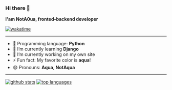### Hi there 👋

**I'am NotA0ua, fronted-backend developer**

[![wakatime](https://wakatime.com/badge/user/2c5ca167-da18-4c91-ba87-80e8d062daa0.svg)](https://wakatime.com/@2c5ca167-da18-4c91-ba87-80e8d062daa0)

---

- 👅 Programming language: **Python**
- 🌱 I’m currently learning **Django**
- 🔭 I’m currently working on my own site
- ⚡ Fun fact: My favorite color is **aqua**!
- 😄 Pronouns: **Aqua**, **NotAqua**

---

[![github stats](https://github-readme-stats.vercel.app/api?username=NotA0ua&theme=dracula)](https://github.com/anuraghazra/github-readme-stats)
[![top languages](https://github-readme-stats.vercel.app/api/top-langs/?username=NotA0ua&theme=dracula&layout=compact)](https://github.com/anuraghazra/github-readme-stats)
<!--
**NotA0ua/NotA0ua** is a ✨ _special_ ✨ repository because its `README.md` (this file) appears on your GitHub profile.

Here are some ideas to get you started:



- 👯 I’m looking to collaborate on ...
- 🤔 I’m looking for help with ...
- 💬 Ask me about ...
- 📫 How to reach me: ...

-->
